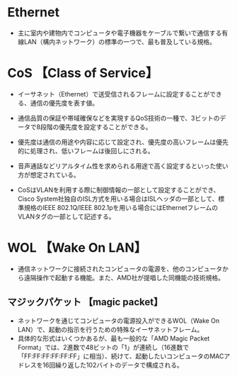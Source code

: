 # Ethernet
- 主に室内や建物内でコンピュータや電子機器をケーブルで繋いで通信する有線LAN（構内ネットワーク）の標準の一つで、最も普及している規格。

# CoS 【Class of Service】
- イーサネット（Ethernet）で送受信されるフレームに設定することができる、通信の優先度を表す値。
- 通信品質の保証や帯域確保などを実現するQoS技術の一種で、3ビットのデータで8段階の優先度を設定することができる。
- 優先度は通信の用途や内容に応じて設定され、優先度の高いフレームは優先的に処理され、低いフレームは後回しにされる。
- 音声通話などリアルタイム性を求められる用途で高く設定するといった使い方が想定されている。

- CoSはVLANを利用する際に制御情報の一部として設定することができ、Cisco System社独自のISL方式を用いる場合はISLヘッダの一部として、標準規格のIEEE 802.1Q/IEEE 802.1pを用いる場合にはEthernetフレームのVLANタグの一部として記述する。


# WOL 【Wake On LAN】
- 通信ネットワークに接続されたコンピュータの電源を、他のコンピュータから遠隔操作で起動する機能。また、AMD社が提唱した同機能の技術規格。

## マジックパケット 【magic packet】
- ネットワークを通じてコンピュータの電源投入ができるWOL（Wake On LAN）で、起動の指示を行うための特殊なイーサネットフレーム。
- 具体的な形式はいくつかあるが、最も一般的な「AMD Magic Packet Format」では、2進数で48ビットの「1」が連続し（16進数で「FF:FF:FF:FF:FF:FF」に相当）、続けて、起動したいコンピュータのMACアドレスを16回繰り返した102バイトのデータで構成される。
